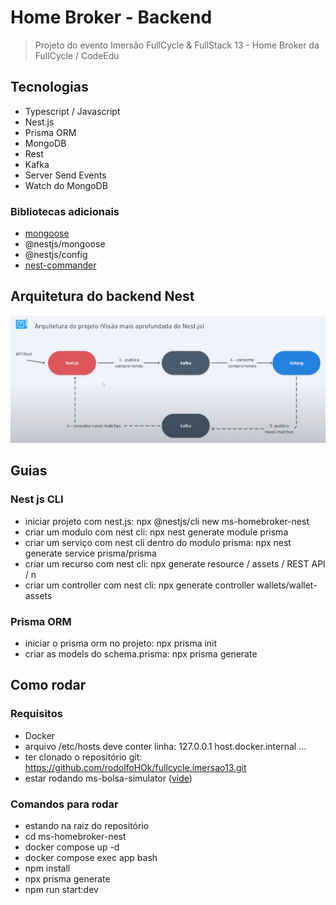 # Home Broker - Backend

> Projeto do evento Imersão FullCycle & FullStack 13 - Home Broker da FullCycle / CodeEdu

## Tecnologias

- Typescript / Javascript
- Nest.js
- Prisma ORM
- MongoDB
- Rest
- Kafka
- Server Send Events
- Watch do MongoDB

### Bibliotecas adicionais

- [mongoose](https://mongoosejs.com/)
- @nestjs/mongoose
- @nestjs/config
- [nest-commander](https://docs.nestjs.com/recipes/nest-commander)

## Arquitetura do backend Nest

![Arquitetura Backend Nest.js](../arquivos/arquitetura-nest.png)

## Guias

### Nest js CLI

- iniciar projeto com nest.js: npx @nestjs/cli new ms-homebroker-nest
- criar um modulo com nest cli: npx nest generate module prisma
- criar um serviço com nest cli dentro do modulo prisma: npx nest generate service prisma/prisma
- criar um recurso com nest cli: npx generate resource / assets / REST API / n
- criar um controller com nest cli: npx generate controller wallets/wallet-assets

### Prisma ORM

- iniciar o prisma orm no projeto: npx prisma init
- criar as models do schema.prisma: npx prisma generate

## Como rodar

### Requisitos

- Docker
- arquivo /etc/hosts deve conter linha: 127.0.0.1 host.docker.internal ...
- ter clonado o repositório git: https://github.com/rodolfoHOk/fullcycle.imersao13.git
- estar rodando ms-bolsa-simulator ([vide](../ms-bolsa-simulator/README.md))

### Comandos para rodar

- estando na raiz do repositório
- cd ms-homebroker-nest
- docker compose up -d
- docker compose exec app bash
- npm install
- npx prisma generate
- npm run start:dev
